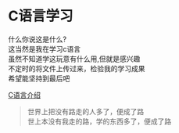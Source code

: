 # C语言学习

什么你说这是什么?  
这当然是我在学习c语言  
虽然不知道学这玩意有什么用,但就是感兴趣  
不定时的将文件上传过来，检验我的学习成果  
希望能坚持到最后吧  

[C语言介绍](https://baike.baidu.com/item/C%E8%AF%AD%E8%A8%80/105958?anchor=4#4)
>世界上把没有路走的人多了，便成了路  
世上本没有我走的路，学的东西多了，便成了路
